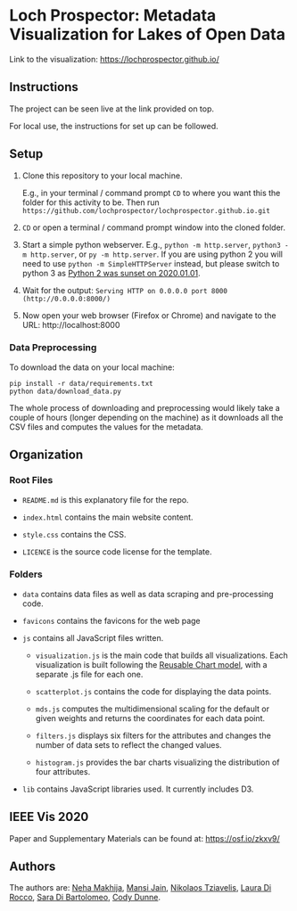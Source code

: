 # Loch Prospector: Metadata Visualization for Lakes of Open Data

Link to the visualization: https://lochprospector.github.io/

## Instructions

The project can be seen live at the link provided on top.

For local use, the instructions for set up can be followed.

## Setup

1. Clone this repository to your local machine.
  
    E.g., in your terminal / command prompt `CD` to where you want this the folder for this activity to be. Then run `https://github.com/lochprospector/lochprospector.github.io.git`

1. `CD` or open a terminal / command prompt window into the cloned folder.

1. Start a simple python webserver. E.g., `python -m http.server`, `python3 -m http.server`, or `py -m http.server`. If you are using python 2 you will need to use `python -m SimpleHTTPServer` instead, but please switch to python 3 as [Python 2 was sunset on 2020.01.01](https://www.python.org/doc/sunset-python-2/).

1. Wait for the output: `Serving HTTP on 0.0.0.0 port 8000 (http://0.0.0.0:8000/)`

1. Now open your web browser (Firefox or Chrome) and navigate to the URL: http://localhost:8000

### Data Preprocessing

To download the data on your local machine:

```
pip install -r data/requirements.txt
python data/download_data.py
```

The whole process of downloading and preprocessing would likely take a couple of hours (longer depending on the machine) as it downloads all the CSV files and computes the values for the metadata.

## Organization

### Root Files

* `README.md` is this explanatory file for the repo.

* `index.html` contains the main website content.

* `style.css` contains the CSS.

* `LICENCE` is the source code license for the template.

### Folders

* `data` contains data files as well as data scraping and pre-processing code.

* `favicons` contains the favicons for the web page

* `js` contains all JavaScript files written.

  * `visualization.js` is the main code that builds all visualizations. Each visualization is built following the [Reusable Chart model](https://bost.ocks.org/mike/chart/), with a separate .js file for each one.

  * `scatterplot.js` contains the code for displaying the data points.

  * `mds.js` computes the multidimensional scaling for the default or given weights and returns the coordinates for each data point.

  * `filters.js` displays six filters for the attributes and changes the number of data sets to reflect the changed values.

  * `histogram.js` provides the bar charts visualizing the distribution of four attributes.

* `lib` contains JavaScript libraries used. It currently includes D3.

## IEEE Vis 2020

Paper and Supplementary Materials can be found at: https://osf.io/zkxv9/


## Authors

The authors are: [Neha Makhija](https://www.khoury.northeastern.edu/people/neha-makhija/),
      [Mansi Jain](https://www.linkedin.com/in/jmansi/),
      [Nikolaos Tziavelis](https://www.khoury.northeastern.edu/people/nikolaos-tziavelis/),
      [Laura Di Rocco](https://www.khoury.northeastern.edu/people/laura-di-rocco/),
      [Sara Di Bartolomeo](https://www.khoury.northeastern.edu/people/sara-di-bartolomeo/),
      [Cody Dunne](https://cody.khoury.northeastern.edu/).
